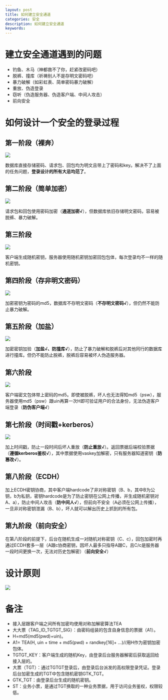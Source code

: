 ```yaml
---
layout: post
title: 如何建立安全通道
categories: 安全
description: 如何建立安全通道
keywords: 
---
```





# 建立安全通道遇到的问题

- 钓鱼、木马（神都救不了你，赶紧改密码吧）
- 脱裤、撞库（祈祷别人不是存明文密码吧）
- 暴力破解（如彩虹表、简单密码暴力破解）
- 重放、伪造登录
- 窃听（伪造服务器、伪造客户端、中间人攻击）
- 前向安全
 
# 如何设计一个安全的登录过程

 
## 第一阶段（裸奔）


![](/images/posts/2016-12-01-how-to-build-securty-community.md/1.png)

数据库直接存储密码、请求包、回包均为明文且带上了密码和key。解决不了上面的任务问题，**登录设计的所有大忌均范了**。
 

## 第二阶段（简单加密）

![](/images/posts/2016-12-01-how-to-build-securty-community.md/2.png)

请求包和回包使用密码加密（**通道加密√**），但数据库依旧存储明文密码，容易被脱裤、暴力破解。
 
 
## 第三阶段

![](/images/posts/2016-12-01-how-to-build-securty-community.md/3.png)

客户端生成随机密钥，服务器使用随机密钥加密回包包体，每次登录均不一样的随机密钥。
 

## 第四阶段（存非明文密码）

![](/images/posts/2016-12-01-how-to-build-securty-community.md/4.png)

加密密钥为密码的md5，数据库不存明文密码（**不存明文密码√**），但仍然不能防止暴力破解。
 
 
## 第五阶段（加盐）

![](/images/posts/2016-12-01-how-to-build-securty-community.md/5.png)

加密密钥加验（**加盐√、防撞库√**），防止了暴力破解和脱裤后对其他同行的数据库进行撞库。但仍不能防止脱裤，脱裤后容易被坏人伪造服务器。
 
 
## 第六阶段


![](/images/posts/2016-12-01-how-to-build-securty-community.md/6.png)

客户端密文包体带上密码的md5。即使被脱裤，坏人也无法得知md5（psw），服务器使用md5（psw）跟uin再算一次H即可验证用户的合法身份，无法伪造客户端登录（**防伪客户端√**）

 
## 第七阶段（时间戳+kerberos）

![](/images/posts/2016-12-01-how-to-build-securty-community.md/7.png)

加上时间戳，防止一段时间后坏人重放（**防止重放√**）。返回票据后端校验票据（**遵循kerberos鉴权√**），其中票据使用vaskey加解密，只有服务器知道密钥（**防篡改√**）。
 
## 第八阶段（ECDH）

加上ECDH密钥协商，其中客户端hardcode了非对称密钥（B、b，其中B为公钥，b为私钥，密钥hardcode是为了防止密钥在公网上传播，并生成随机密钥对A、a），防止中间人攻击（**防中间人√**），但前向不安全（A必须在公网上传播），一旦非对称密钥泄漏（B、b），坏人就可以解出历史上抓到的所有包。
 
## 第九阶段（前向安全）

在第八阶段的前提下，后台在随机生成一对随机对称密钥（C、c），回包加密时再通过ECDH套多一层（A跟c协商密钥，因坏人最多只指导A跟C，且C/c是服务器一段时间更换一次，无法对历史包解密）（**前向安全√**）
 

# 设计原则

![](/images/posts/2016-12-01-how-to-build-securty-community.md/8.png)


# 备注

- 接入层跟客户端之间所有加密均使用对称加解密算法TEA
- 大大票（TAG_ID_TGTGT_SIG）：由密码组装的包含自身信息的票据（A1）。
- H=md5(md5(pwd)+uin)。
- A1= TEA(H, uin + time + md5(pwd) + randkey[16]+ …)//用H作为密钥加密包体。
- TGTGT_KEY：客户端生成的随机Key，由登录后台服务器解密后获取返回给接入层的。
- 大票（TGT）：通过TGTGT登录后，由登录后台派发的高权限登录凭证。登录后台加密生成的TGT中包含随机密钥GTK_TGT。
- GTK_TGT：由登录后台生成的随机密钥。
- ST：业务小票，是通过TGT换取的一种业务票据，用于访问业务鉴权，权限较低。

 


